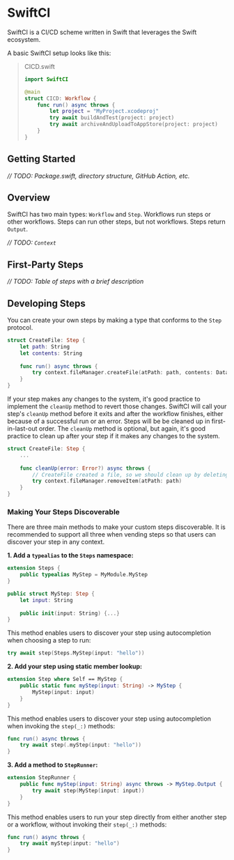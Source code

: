 # SwiftCI

SwiftCI is a CI/CD scheme written in Swift that leverages the Swift ecosystem.

A basic SwiftCI setup looks like this:

> CICD.swift
> ```swift
> import SwiftCI
> 
> @main
> struct CICD: Workflow {
>     func run() async throws {
>         let project = "MyProject.xcodeproj"
>         try await buildAndTest(project: project)
>         try await archiveAndUploadToAppStore(project: project)
>     }
> }
> ```


## Getting Started

_// TODO: Package.swift, directory structure, GitHub Action, etc._

## Overview

SwiftCI has two main types: `Workflow` and `Step`. Workflows run steps or other workflows. Steps can run other steps, but not workflows. Steps return `Output`.

_// TODO: `Context`_

## First-Party Steps

_// TODO: Table of steps with a brief description_

## Developing Steps

You can create your own steps by making a type that conforms to the `Step` protocol.

```swift
struct CreateFile: Step {
    let path: String
    let contents: String
    
    func run() async throws {
        try context.fileManager.createFile(atPath: path, contents: Data(contents.utf8))
    }
}
```

If your step makes any changes to the system, it's good practice to implement the `cleanUp` method to revert those changes. SwiftCI will call your step's `cleanUp` method before it exits and after the workflow finishes, either because of a successful run or an error. Steps will be be cleaned up in first-in-last-out order. The `cleanUp` method is optional, but again, it's good practice to clean up after your step if it makes any changes to the system.

```swift
struct CreateFile: Step {
    ...
    
    func cleanUp(error: Error?) async throws {
        // CreateFile created a file, so we should clean up by deleting that file.
        try context.fileManager.removeItem(atPath: path)
    }
}
```

### Making Your Steps Discoverable

There are three main methods to make your custom steps discoverable. It is recommended to support all three when vending steps so that users can discover your step in any context.

**1. Add a `typealias` to the `Steps` namespace:**

```swift
extension Steps {
    public typealias MyStep = MyModule.MyStep
}

public struct MyStep: Step {
    let input: String
    
    public init(input: String) {...} 
}
```

This method enables users to discover your step using autocompletion when choosing a step to run:

```swift
try await step(Steps.MyStep(input: "hello"))
```

**2. Add your step using static member lookup:**

```swift
extension Step where Self == MyStep {
    public static func myStep(input: String) -> MyStep {
        MyStep(input: input)
    }
}
```

This method enables users to discover your step using autocompletion when invoking the `step(_:)` methods:

```swift
func run() async throws {
    try await step(.myStep(input: "hello"))
}
```

**3. Add a method to `StepRunner`:**

```swift
extension StepRunner {
    public func myStep(input: String) async throws -> MyStep.Output {
        try await step(MyStep(input: input))
    }
}
```

This method enables users to run your step directly from either another step or a workflow, without invoking their `step(_:)` methods:

```swift
func run() async throws {
    try await myStep(input: "hello")
}
```
